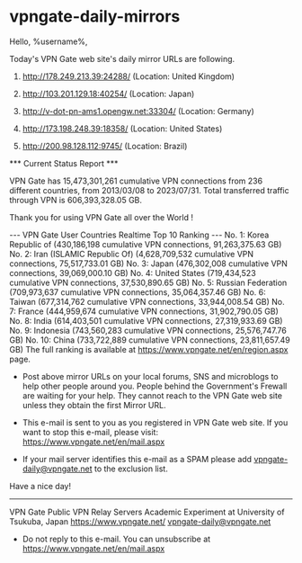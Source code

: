 # vpngate-daily-mirrors

Hello, %username%,

Today's VPN Gate web site's daily mirror URLs are following.

1. http://178.249.213.39:24288/
   (Location: United Kingdom)

2. http://103.201.129.18:40254/
   (Location: Japan)

3. http://v-dot-pn-ams1.opengw.net:33304/
   (Location: Germany)

4. http://173.198.248.39:18358/
   (Location: United States)

5. http://200.98.128.112:9745/
   (Location: Brazil)


*** Current Status Report ***

VPN Gate has 15,473,301,261 cumulative VPN connections from 236 different countries, from 2013/03/08 to 2023/07/31.
Total transferred traffic through VPN is 606,393,328.05 GB.

Thank you for using VPN Gate all over the World !


--- VPN Gate User Countries Realtime Top 10 Ranking ---
No. 1: Korea Republic of (430,186,198 cumulative VPN connections, 91,263,375.63 GB)
No. 2: Iran (ISLAMIC Republic Of) (4,628,709,532 cumulative VPN connections, 75,517,733.01 GB)
No. 3: Japan (476,302,008 cumulative VPN connections, 39,069,000.10 GB)
No. 4: United States (719,434,523 cumulative VPN connections, 37,530,890.65 GB)
No. 5: Russian Federation (709,973,637 cumulative VPN connections, 35,064,357.46 GB)
No. 6: Taiwan (677,314,762 cumulative VPN connections, 33,944,008.54 GB)
No. 7: France (444,959,674 cumulative VPN connections, 31,902,790.05 GB)
No. 8: India (614,403,501 cumulative VPN connections, 27,319,933.69 GB)
No. 9: Indonesia (743,560,283 cumulative VPN connections, 25,576,747.76 GB)
No. 10: China (733,722,889 cumulative VPN connections, 23,811,657.49 GB)
The full ranking is available at https://www.vpngate.net/en/region.aspx page.


* Post above mirror URLs on your local forums, SNS and microblogs
  to help other people around you.
  People behind the Government's Frewall are waiting for your help.
  They cannot reach to the VPN Gate web site
  unless they obtain the first Mirror URL.

* This e-mail is sent to you as you registered in VPN Gate web site.
  If you want to stop this e-mail, please visit:
  https://www.vpngate.net/en/mail.aspx

* If your mail server identifies this e-mail as a SPAM
  please add vpngate-daily@vpngate.net to the exclusion list.

Have a nice day!

------------------------------------------------------
VPN Gate Public VPN Relay Servers
Academic Experiment at University of Tsukuba, Japan
https://www.vpngate.net/
vpngate-daily@vpngate.net
* Do not reply to this e-mail.
  You can unsubscribe at https://www.vpngate.net/en/mail.aspx


